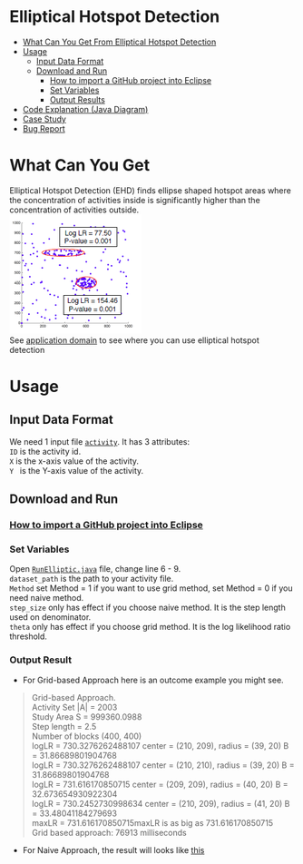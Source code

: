 # Elliptical Hotspot Detection
* [What Can You Get From Elliptical Hotspot Detection](https://github.com/SpatialUMN/EllipticalHotspots/blob/master/README.md#what-can-you-get)  
* [Usage](https://github.com/SpatialUMN/EllipticalHotspots/blob/master/README.md#usage)   
  * [Input Data Format](https://github.com/SpatialUMN/EllipticalHotspots/blob/master/README.md#input-data-format)  
  * [Download and Run](https://github.com/SpatialUMN/EllipticalHotspots/blob/master/README.md#Download-and-Run)  
    * [How to import a GitHub project into Eclipse](https://github.com/collab-uniba/socialcde4eclipse/wiki/How-to-import-a-GitHub-project-into-Eclipse)  
    * [Set Variables](https://github.com/SpatialUMN/EllipticalHotspots/blob/master/README.md#set-variables) 
    * [Output Results](https://github.com/SpatialUMN/EllipticalHotspots/blob/master/README.md#output-results)
* [Code Explanation (Java Diagram)]() 
* [Case Study]()  
* [Bug Report](https://github.com/SpatialUMN/EllipticalHotspots/issues)  
  

# What Can You Get
Elliptical Hotspot Detection (EHD) finds ellipse shaped hotspot areas where the concentration of activities inside is significantly higher
than the concentration of activities outside.   
![E1b](https://github.com/SpatialUMN/EllipticalHotspots/blob/master/images/E1b.PNG)  
See [application domain](https://github.com/SpatialUMN/EllipticalHotspots/wiki/Application-Domain) to see where you can use elliptical hotspot detection

# Usage  
## Input Data Format  
We need 1 input file [`activity`](https://github.com/SpatialUMN/EllipticalHotspots/blob/master/activity.csv). It has 3 attributes:  
`ID` is the activity id.   
`X` is the x-axis value of the activity.  
`Y ` is the Y-axis value of the activity.  

## Download and Run  
### [How to import a GitHub project into Eclipse](https://github.com/collab-uniba/socialcde4eclipse/wiki/How-to-import-a-GitHub-project-into-Eclipse)  
### Set Variables   
Open [`RunElliptic.java`](https://github.com/SpatialUMN/EllipticalHotspots/blob/master/src/elliptical/RunElliptic.java) file, change line 6 - 9.  
`dataset_path` is the path to your activity file.  
`Method` set Method = 1 if you want to use grid method, set Method = 0 if you need naive method.  
`step_size` only has effect if you choose naive method. It is the step length used on denominator.  
`theta` only has effect if you choose grid method. It is the log likelihood ratio threshold.   
### Output Result
* For Grid-based Approach here is an outcome example you might see.  
> Grid-based Approach.  
Activity Set |A| = 2003  
Study Area S = 999360.0988  
Step length = 2.5  
Number of blocks (400, 400)  
logLR = 730.3276262488107 center = (210, 209), radius = (39, 20) B = 31.86689801904768  
logLR = 730.3276262488107 center = (210, 210), radius = (39, 20) B = 31.86689801904768  
logLR = 731.616170850715 center = (209, 209), radius = (40, 20) B = 32.673654930922304  
logLR = 730.2452730998634 center = (210, 209), radius = (41, 20) B = 33.48041184279693  
maxLR = 731.616170850715maxLR is as big as 731.616170850715  
Grid based approach: 76913 milliseconds  
* For Naive Approach, the result will looks like [this](https://github.com/SpatialUMN/EllipticalHotspots/blob/master/naive_output.txt)

